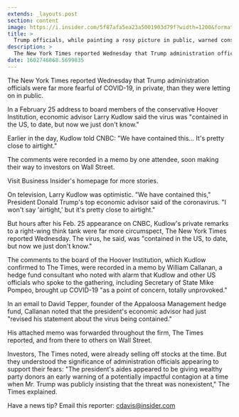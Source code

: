 ```yaml
--- 
extends: _layouts.post 
section: content 
image: https://i.insider.com/5f87afa5ea23a5001903d79f?width=1200&format=jpeg 
title: > 
  Trump officials, while painting a rosy picture in public, warned conservative allies that coronavirus could harm economy 
description: > 
  The New York Times reported Wednesday that Trump administration officials were far more fearful of COVID-19, in private, than they were letting on in public."We have contained this," President Donald Trump's top economic advisor said of the coronavirus.But hours after his Feb. 25 appearance on CNBC, Kudlow's private remarks to a right-wing think tank were far more circumspect, The New York Times reported Wednesday.His attached memo was forwarded throughout the firm, The Times reported, and from there to others on Wall Street.Investors, The Times noted, were already selling off stocks at the time. 
date: 1602746868.5699835 
--- 
```

The New York Times reported Wednesday that Trump administration officials were far more fearful of COVID-19, in private, than they were letting on in public.

In a February 25 address to board members of the conservative Hoover Institution, economic advisor Larry Kudlow said the virus was "contained in the US, to date, but now we just don't know."

Earlier in the day, Kudlow told CNBC: "We have contained this... It's pretty close to airtight."

The comments were recorded in a memo by one attendee, soon making their way to investors on Wall Street.

Visit Business Insider's homepage for more stories.

On television, Larry Kudlow was optimistic. "We have contained this," President Donald Trump's top economic advisor said of the coronavirus. "I won't say 'airtight,' but it's pretty close to airtight."

But hours after his Feb. 25 appearance on CNBC, Kudlow's private remarks to a right-wing think tank were far more circumspect, The New York Times reported Wednesday. The virus, he said, was "contained in the US, to date, but now we just don't know."

The comments to the board of the Hoover Institution, which Kudlow confirmed to The Times, were recorded in a memo by William Callanan, a hedge fund consultant who noted with alarm that Kudlow and other US officials who spoke to the gathering, including Secretary of State Mike Pompeo, brought up COVID-19 "as a point of concern, totally unprovoked."

In an email to David Tepper, founder of the Appaloosa Management hedge fund, Callanan noted that the president's economic advisor had just "revised his statement about the virus being contained."

His attached memo was forwarded throughout the firm, The Times reported, and from there to others on Wall Street.

Investors, The Times noted, were already selling off stocks at the time. But they understood the significance of administration officials appearing to support their fears: "The president's aides appeared to be giving wealthy party donors an early warning of a potentially impactful contagion at a time when Mr. Trump was publicly insisting that the threat was nonexistent," The Times explained.

Have a news tip? Email this reporter: cdavis@insider.com
